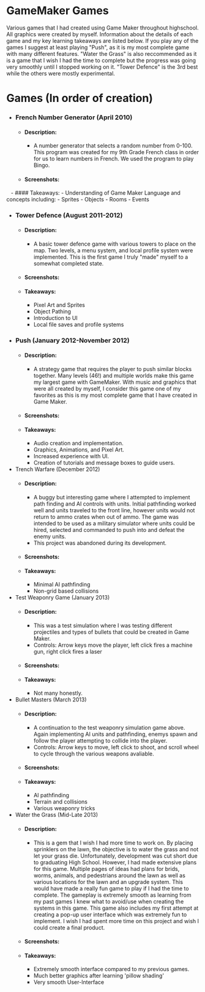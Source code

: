 # GameMaker Games
Various games that I had created using Game Maker throughout highschool. All graphics were created by myself. Information about the details of each game and my key learning takeaways are listed below. If you play any of the games I suggest at least playing "Push", as it is my most complete game with many different features. "Water the Grass" is also reccommended as it is a game that I wish I had the time to complete but the progress was going very smoothly until I stopped working on it. "Tower Defence" is the 3rd best while the others were mostly experimental.

# Games (In order of creation)
- ### French Number Generator (April 2010)
  - #### Description:
    - A number generator that selects a random number from 0-100. This program was created for my 9th Grade French class in order for us to learn numbers in French. We used the program to play Bingo.
  - #### Screenshots:
  
  - #### Takeaways:
    - Understanding of Game Maker Language and concepts including:
      - Sprites
      - Objects
      - Rooms
      - Events
- ### Tower Defence (August 2011-2012)
  - #### Description:
    - 	A basic tower defence game with various towers to place on the map. Two levels, a menu system, and local profile system were implemented. This is the first game I truly "made" myself to a somewhat completed state.
  - #### Screenshots:
  - #### Takeaways:
    - Pixel Art and Sprites
    - Object Pathing
    - Introduction to UI
    - Local file saves and profile systems
- ### Push (January 2012-November 2012)
  - #### Description:
    - A strategy game that requires the player to push similar blocks together. Many levels (46!) and multiple worlds make this game my largest game with GameMaker. With music and graphics that were all created by myself, I consider this game one of my favorites as this is my most complete game that I have created in Game Maker.
  - #### Screenshots:
  - #### Takeaways:
    - Audio creation and implementation.
    - Graphics, Animations, and Pixel Art.
    - Increased experience with UI.
    - Creation of tutorials and message boxes to guide users.
- Trench Warfare (December 2012)
  - #### Description:
    - A buggy but interesting game where I attempted to implement path finding and AI controls with units. Initial pathfinding worked well and units traveled to the front line, however units would not return to ammo crates when out of ammo. The game was intended to be used as a military simulator where units could be hired, selected and commanded to push into and defeat the enemy units.
    - This project was abandoned during its development.
  - #### Screenshots:
  - #### Takeaways:
    - Minimal AI pathfinding
    - Non-grid based collisions
- Test Weaponry Game (January 2013)
  - #### Description:
    - This was a test simulation where I was testing different projectiles and types of bullets that could be created in Game Maker.
    - Controls: Arrow keys move the player, left click fires a machine gun, right click fires a laser
  - #### Screenshots:
  - #### Takeaways:
    - Not many honestly.
- Bullet Masters (March 2013)
  - #### Description:
    - A continuation to the test weaponry simulation game above. Again implementing AI units and pathfinding, enemys spawn and follow the player attempting to collide into the player.
    - Controls: Arrow keys to move, left click to shoot, and scroll wheel to cycle through the various weapons avaliable.
  - #### Screenshots:
  - #### Takeaways:
    - AI pathfinding
    - Terrain and collisions
    - Various weaponry tricks
- Water the Grass (Mid-Late 2013)
  - #### Description:
    - This is a gem that I wish I had more time to work on. By placing sprinklers on the lawn, the objective is to water the grass and not let your grass die. Unfortunately, development was cut short due to graduating High School. However, I had made extensive plans for this game. Multiple pages of ideas had plans for brids, worms, animals, and pedestrians around the lawn as well as various locations for the lawn and an upgrade system. This would have made a really fun game to play if I had the time to complete. The gameplay is extremely smooth as learning from my past games I knew what to avoid/use when creating the systems in this game. This game also includes my first attempt at creating a pop-up user interface which was extremely fun to implement. I wish I had spent more time on this project and wish I could create a final product.
  - #### Screenshots:
  - #### Takeaways:
    - Extremely smooth interface compared to my previous games.
    - Much better graphics after learning 'pillow shading'
    - Very smooth User-Interface

